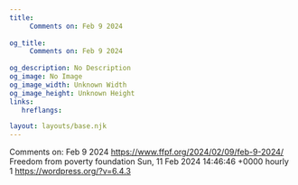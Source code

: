 ```yaml
---
title: 
     Comments on: Feb 9 2024
    
og_title: 
     Comments on: Feb 9 2024
    
og_description: No Description
og_image: No Image
og_image_width: Unknown Width
og_image_height: Unknown Height
links:
   hreflangs:

layout: layouts/base.njk
---
```

Comments on: Feb 9 2024  https://www.ffpf.org/2024/02/09/feb-9-2024/  Freedom
from poverty foundation  Sun, 11 Feb 2024 14:46:46 +0000  hourly  1
https://wordpress.org/?v=6.4.3

